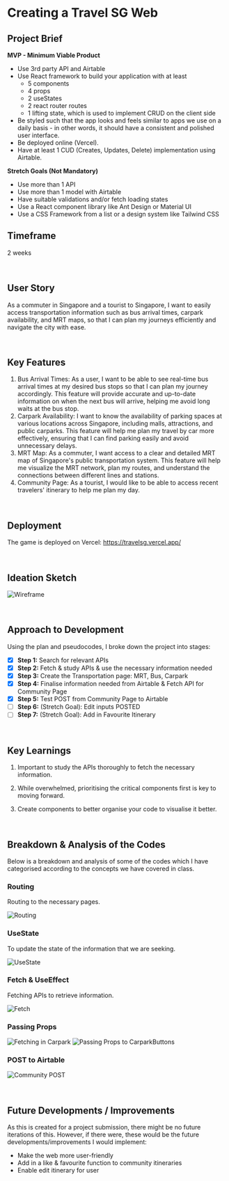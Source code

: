 # Creating a Travel SG Web

## Project Brief
**MVP - Minimum Viable Product** 
- Use 3rd party API and Airtable
- Use React framework to build your application with at least
    - 5 components
    - 4 props
    - 2 useStates
    - 2 react router routes
    - 1 lifting state, which is used to implement CRUD on the client side
- Be styled such that the app looks and feels similar to apps we use on a daily basis - in other words, it should have a consistent and polished user interface.
- Be deployed online (Vercel).
- Have at least 1 CUD (Creates, Updates, Delete) implementation using Airtable.

**Stretch Goals (Not Mandatory)**
- Use more than 1 API
- Use more than 1 model with Airtable
- Have suitable validations and/or fetch loading states
- Use a React component library like Ant Design or Material UI
- Use a CSS Framework from a list or a design system like Tailwind CSS

## Timeframe
2 weeks

<br>

## User Story
As a commuter in Singapore and a tourist to Singapore, I want to easily access transportation information such as bus arrival times, carpark availability, and MRT maps, so that I can plan my journeys efficiently and navigate the city with ease.

<br>

## Key Features
1. Bus Arrival Times: As a user, I want to be able to see real-time bus arrival times at my desired bus stops so that I can plan my journey accordingly. This feature will provide accurate and up-to-date information on when the next bus will arrive, helping me avoid long waits at the bus stop.
2. Carpark Availability: I want to know the availability of parking spaces at various locations across Singapore, including malls, attractions, and public carparks. This feature will help me plan my travel by car more effectively, ensuring that I can find parking easily and avoid unnecessary delays.
3. MRT Map: As a commuter, I want access to a clear and detailed MRT map of Singapore's public transportation system. This feature will help me visualize the MRT network, plan my routes, and understand the connections between different lines and stations.
4. Community Page: As a tourist, I would like to be able to access recent travelers' itinerary to help me plan my day.

<br>

## Deployment
The game is deployed on Vercel: https://travelsg.vercel.app/

<br>

## Ideation Sketch

![Wireframe](https://github.com/chrysaliswoon/CatrisProject/blob/main/Notes%20&%20Resources/Project%201%20Tetris%20Plan-2.jpg?raw=true)

<br>

## Approach to Development
Using the plan and pseudocodes, I broke down the project into stages:
- [x] **Step 1:** Search for relevant APIs
- [x] **Step 2:** Fetch & study APIs & use the necessary information needed
- [x] **Step 3:** Create the Transportation page: MRT, Bus, Carpark
- [x] **Step 4:** Finalise information needed from Airtable & Fetch API for Community Page
- [x] **Step 5:** Test POST from Community Page to Airtable
- [ ] **Step 6:** (Stretch Goal): Edit inputs POSTED
- [ ] **Step 7:** (Stretch Goal): Add in Favourite Itinerary

<br>

## Key Learnings
1. Important to study the APIs thoroughly to fetch the necessary information.

2. While overwhelmed, prioritising the critical components first is key to moving forward.

3. Create components to better organise your code to visualise it better.

<br>

## Breakdown & Analysis of the Codes
Below is a breakdown and analysis of some of the codes which I have categorised according to the concepts we have covered in class.

### Routing
Routing to the necessary pages.

![Routing](https://github.com/chrysaliswoon/CatrisProject/blob/main/Notes%20&%20Resources/Conditionals.png?raw=true)

### UseState
To update the state of the information that we are seeking.

![UseState](https://github.com/chrysaliswoon/CatrisProject/blob/main/Notes%20&%20Resources/Arrays.png?raw=true)

### Fetch & UseEffect
Fetching APIs to retrieve information.

![Fetch](https://github.com/chrysaliswoon/CatrisProject/blob/main/Notes%20&%20Resources/Functions,%20Scope.png?raw=true)

### Passing Props

![Fetching in Carpark](https://github.com/chrysaliswoon/CatrisProject/blob/main/Notes%20&%20Resources/Pseudocode(1).png?raw=true)
![Passing Props to CarparkButtons](https://github.com/chrysaliswoon/CatrisProject/blob/main/Notes%20&%20Resources/Pseudocode(2).png?raw=true)

### POST to Airtable

![Community POST](https://github.com/chrysaliswoon/CatrisProject/blob/main/Notes%20&%20Resources/Callbacks(1).png?raw=true)

<br>

## Future Developments / Improvements
As this is created for a project submission, there might be no future iterations of this. However, if there were, these would be the future developments/improvements I would implement:

- Make the web more user-friendly
- Add in a like & favourite function to community itineraries
- Enable edit itinerary for user